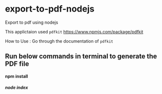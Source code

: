 # export-to-pdf-nodejs
Export to pdf using nodejs


This applictaion used ``pdfkit`` https://www.npmjs.com/package/pdfkit

How to Use : Go through the documentation of ``pdfkit``

## Run below commands in terminal to generate the PDF file
#### npm install

##### node index
